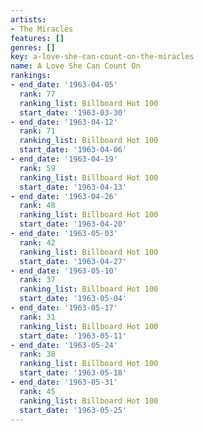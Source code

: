```yaml
---
artists:
- The Miracles
features: []
genres: []
key: a-love-she-can-count-on-the-miracles
name: A Love She Can Count On
rankings:
- end_date: '1963-04-05'
  rank: 77
  ranking_list: Billboard Hot 100
  start_date: '1963-03-30'
- end_date: '1963-04-12'
  rank: 71
  ranking_list: Billboard Hot 100
  start_date: '1963-04-06'
- end_date: '1963-04-19'
  rank: 59
  ranking_list: Billboard Hot 100
  start_date: '1963-04-13'
- end_date: '1963-04-26'
  rank: 48
  ranking_list: Billboard Hot 100
  start_date: '1963-04-20'
- end_date: '1963-05-03'
  rank: 42
  ranking_list: Billboard Hot 100
  start_date: '1963-04-27'
- end_date: '1963-05-10'
  rank: 37
  ranking_list: Billboard Hot 100
  start_date: '1963-05-04'
- end_date: '1963-05-17'
  rank: 31
  ranking_list: Billboard Hot 100
  start_date: '1963-05-11'
- end_date: '1963-05-24'
  rank: 38
  ranking_list: Billboard Hot 100
  start_date: '1963-05-18'
- end_date: '1963-05-31'
  rank: 45
  ranking_list: Billboard Hot 100
  start_date: '1963-05-25'
---
```


